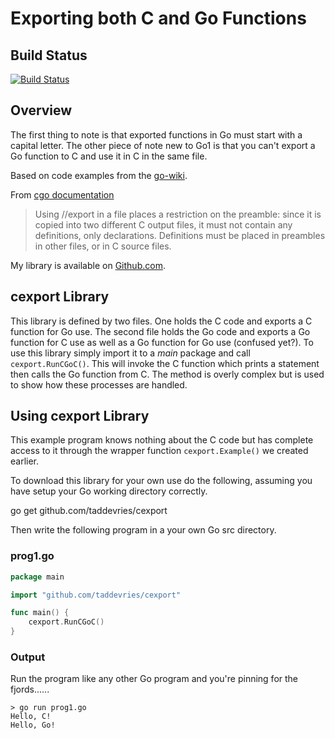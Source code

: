 # Exporting both C and Go Functions

## Build Status
[![Build Status](https://drone.io/github.com/taddevries/cexport/status.png)](https://drone.io/github.com/taddevries/cexport/latest)

## Overview
The first thing to note is that exported functions in Go must start with a capital letter. The other piece of note new to Go1 is that you can't export a Go function to C and use it in C in the same file. 

Based on code examples from the [go-wiki][3].

From [cgo documentation][1]

> Using //export in a file places a restriction on the preamble: since it is copied into two different C output files, it must not contain any definitions, only declarations. Definitions must be placed in preambles in other files, or in C source files.

My library is available on [Github.com][2].

## cexport Library
This library is defined by two files. One holds the C code and exports a C function for Go use. The second file holds the Go code and exports a Go function for C use as well as a Go function for Go use (confused yet?). To use this library simply import it to a *main* package and call `cexport.RunCGoC()`. This will invoke the C function which prints a statement then calls the Go function from C. The method is overly complex but is used to show how these processes are handled.

## Using cexport Library
This example program knows nothing about the C code but has complete access to it through the wrapper function `cexport.Example()` we created earlier.

To download this library for your own use do the following, assuming you have setup your Go working directory correctly.

go get github.com/taddevries/cexport

Then write the following program in a your own Go src directory.

### prog1.go

```go
package main

import "github.com/taddevries/cexport"

func main() {
    cexport.RunCGoC()
}
```

### Output
Run the program like any other Go program and you're pinning for the fjords......

    > go run prog1.go
    Hello, C!
    Hello, Go!

[1]: http://golang.org/cmd/cgo/ "Command cgo"
[2]: https://github.com/taddevries/cexport
[3]: https://code.google.com/p/go-wiki/wiki/cgo


<!-- rBqBkZXgqodTVH6ncXY5 -->
